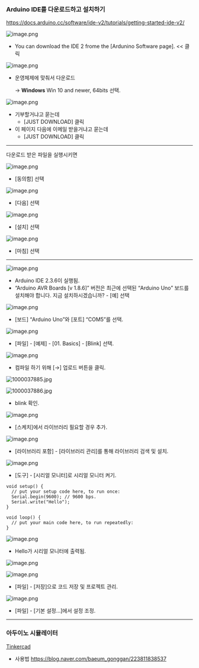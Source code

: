 ### Arduino IDE를 다운로드하고 설치하기

https://docs.arduino.cc/software/ide-v2/tutorials/getting-started-ide-v2/

![image.png](attachment:b60ba7a6-00e5-4bd9-9d28-d43067d24be4:image.png)

- You can download the IDE 2 frome the [Ardunino Software page]. << 클릭

![image.png](attachment:34d69b2f-3e74-497d-b525-df1a71ae2382:image.png)

- 운영체제에 맞춰서 다운로드
    
    → **Windows** Win 10 and newer, 64bits 선택.
    

![image.png](attachment:5d31a503-5a9c-47ec-b56d-9eb512eb97e6:image.png)

- 기부할거냐고 묻는데
    - [JUST DOWNLOAD] 클릭
- 이 페이지 다음에 이메일 받을거냐고 묻는데
    - [JUST DOWNLOAD] 클릭

---

다운로드 받은 파일을 실행시키면

![image.png](attachment:3cc04556-a19b-4ac5-911f-ec3244d26111:image.png)

- [동의함] 선택

![image.png](attachment:506e9156-d0b0-4ef9-b53f-3301d7dc917b:image.png)

- [다음] 선택

![image.png](attachment:5b338693-f216-4dd8-99d8-5e6ae3ee5665:image.png)

- [설치] 선택

![image.png](attachment:7e7c5b72-89c3-47b5-95b9-8598e32e5b8b:image.png)

- [마침] 선택

---

![image.png](attachment:4ea7799c-e97f-43ca-bf83-eaf51a852cf0:image.png)

- Arduino IDE 2.3.6이 실행됨.
- “Arduino AVR Boards [v 1.8.6]” 버전은 최근에 선택된 “Arduino Uno” 보드를 설치해야 합니다. 지금 설치하시겠습니까? - [예] 선택

![image.png](attachment:ba36bb90-4a3a-40b0-aba4-dfc135a99300:image.png)

- [보드] “Arduino Uno”와 [포트] “COM5”를 선택.

![image.png](attachment:d117fdfe-bb99-43be-8eac-5d75b9456679:image.png)

- [파일] - [예제] - [01. Basics] - [Blink] 선택.

![image.png](attachment:d375207e-684d-4e64-b864-7c3e7bfe94c8:image.png)

- 컴파일 하기 위해 [→] 업로드 버튼을 클릭.

![1000037885.jpg](attachment:26f76e8b-f015-4ca6-a8fd-09a8fa84c71f:1000037885.jpg)

![1000037886.jpg](attachment:e0c52e5e-7d94-4ca0-a038-dc3c6b8304fa:1000037886.jpg)

- blink 확인.

![image.png](attachment:a12fcb38-7079-4f15-8dc3-9351d6704581:image.png)

- [스케치]에서 라이브러리 필요할 경우 추가.

![image.png](attachment:a73d6fb3-dcef-4706-ac8a-7946dfb5e54f:image.png)

- [라이브러리 포함] - [라이브러리 관리]를 통해 라이브러리 검색 및 설치.

![image.png](attachment:234daaf0-56d4-4ddf-ba28-c225c2a2ec89:image.png)

- [도구] - [시리얼 모니터]로 시리얼 모니터 켜기.

```arduino
void setup() {
  // put your setup code here, to run once:
  Serial.begin(9600); // 9600 bps.
  Serial.write("Hello");
}

void loop() {
  // put your main code here, to run repeatedly:
}
```

![image.png](attachment:4a2b9709-ec61-42d8-9ee8-42f896a9c2b6:image.png)

- Hello가 시리얼 모니터에 출력됨.

![image.png](attachment:26a73572-2a41-4eca-bfc7-62d8e6cbf376:image.png)

![image.png](attachment:8743adbb-721f-47d3-b38b-ea7de75e31b3:image.png)

- [파일] - [저장]으로 코드 저장 및 프로젝트 관리.

![image.png](attachment:4b64cc59-ce64-4668-b052-d078926f6416:image.png)

- [파일] - [기본 설정…]에서 설정 조정.

---

### 아두이노 시뮬레이터

[Tinkercad](https://www.tinkercad.com/)

- 사용법
https://blog.naver.com/baeum_gonggan/223811838537